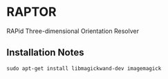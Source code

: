 # RAPTOR
RAPid Three-dimensional Orientation Resolver

## Installation Notes
```
sudo apt-get install libmagickwand-dev imagemagick
```
